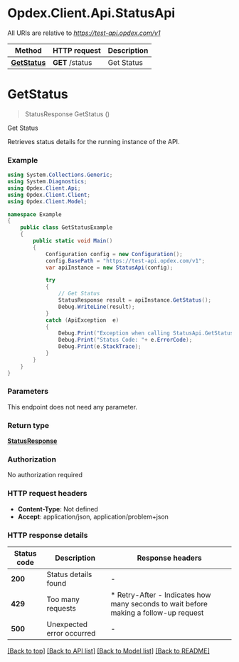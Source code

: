 # Opdex.Client.Api.StatusApi

All URIs are relative to *https://test-api.opdex.com/v1*

Method | HTTP request | Description
------------- | ------------- | -------------
[**GetStatus**](StatusApi.md#getstatus) | **GET** /status | Get Status


<a name="getstatus"></a>
# **GetStatus**
> StatusResponse GetStatus ()

Get Status

Retrieves status details for the running instance of the API.

### Example
```csharp
using System.Collections.Generic;
using System.Diagnostics;
using Opdex.Client.Api;
using Opdex.Client.Client;
using Opdex.Client.Model;

namespace Example
{
    public class GetStatusExample
    {
        public static void Main()
        {
            Configuration config = new Configuration();
            config.BasePath = "https://test-api.opdex.com/v1";
            var apiInstance = new StatusApi(config);

            try
            {
                // Get Status
                StatusResponse result = apiInstance.GetStatus();
                Debug.WriteLine(result);
            }
            catch (ApiException  e)
            {
                Debug.Print("Exception when calling StatusApi.GetStatus: " + e.Message );
                Debug.Print("Status Code: "+ e.ErrorCode);
                Debug.Print(e.StackTrace);
            }
        }
    }
}
```

### Parameters
This endpoint does not need any parameter.

### Return type

[**StatusResponse**](StatusResponse.md)

### Authorization

No authorization required

### HTTP request headers

 - **Content-Type**: Not defined
 - **Accept**: application/json, application/problem+json


### HTTP response details
| Status code | Description | Response headers |
|-------------|-------------|------------------|
| **200** | Status details found |  -  |
| **429** | Too many requests |  * Retry-After - Indicates how many seconds to wait before making a follow-up request <br>  |
| **500** | Unexpected error occurred |  -  |

[[Back to top]](#) [[Back to API list]](../README.md#documentation-for-api-endpoints) [[Back to Model list]](../README.md#documentation-for-models) [[Back to README]](../README.md)

